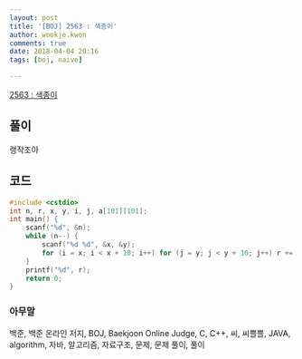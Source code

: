 ```yaml
---
layout: post
title: '[BOJ] 2563 : 색종이'
author: wookje.kwon
comments: true
date: 2018-04-04 20:16
tags: [boj, naive]

---
```


[2563 : 색종이](https://www.acmicpc.net/problem/2563)

## 풀이

랭작조아

## 코드

```cpp
#include <cstdio>
int n, r, x, y, i, j, a[101][101];
int main() {
    scanf("%d", &n);
    while (n--) {
        scanf("%d %d", &x, &y);
        for (i = x; i < x + 10; i++) for (j = y; j < y + 10; j++) r += !a[i][j]++;
    }
    printf("%d", r);
    return 0;
}
```

### 아무말  
백준, 백준 온라인 저지, BOJ, Baekjoon Online Judge, C, C++, 씨, 씨쁠쁠, JAVA, algorithm, 자바, 알고리즘, 자료구조, 문제, 문제 풀이, 풀이
